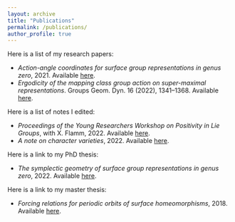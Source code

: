 ```yaml
---
layout: archive
title: "Publications"
permalink: /publications/
author_profile: true
---
```


Here is a list of my research papers:

- *Action-angle coordinates for surface group representations in genus zero*, 2021. Available [here](https://arxiv.org/pdf/2110.13896.pdf).
- *Ergodicity of the mapping class group action on super-maximal representations*. Groups Geom. Dyn. 16 (2022), 1341–1368. Available [here](https://ems.press/content/serial-article-files/26737).

Here is a list of notes I edited:

- *Proceedings of the Young Researchers Workshop on Positivity in Lie Groups*, with X. Flamm, 2022. Available [here](http://arnaudmaret.github.io/files/theta_positivity_proceedings.pdf).
- *A note on character varieties*, 2022. Available [here](https://arnaudmaret.com/files/character-varieties.pdf).

Here is a link to my PhD thesis:

- *The symplectic geometry of surface group representations in genus zero*, 2022. Available [here](http://arnaudmaret.github.io/files/thesis-arnaud-maret.pdf).

Here is a link to my master thesis:
- *Forcing relations for periodic orbits of surface homeomorphisms*, 2018. Available [here](http://arnaudmaret.github.io/files/master_thesis.pdf).

<!--- {% if author.googlescholar %}
  You can also find my articles on <u><a href="{{author.googlescholar}}">my Google Scholar profile</a>.</u>
{% endif %} -->

<!--- # {% include base_path %} -->

<!--- {% for post in site.publications reversed %}
 {% include archive-single.html %}
{% endfor %} -->
